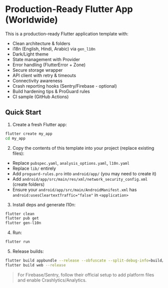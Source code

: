 
# Production-Ready Flutter App (Worldwide)

This is a production-ready Flutter application template with:
- Clean architecture & folders
- i18n (English, Hindi, Arabic) via `gen_l10n`
- Dark/Light theme
- State management with Provider
- Error handling (FlutterError + Zone)
- Secure storage wrapper
- API client with retry & timeouts
- Connectivity awareness
- Crash reporting hooks (Sentry/Firebase - optional)
- Build hardening tips & ProGuard rules
- CI sample (GitHub Actions)

## Quick Start
1) Create a fresh Flutter app:
```bash
flutter create my_app
cd my_app
```

2) Copy the contents of this template into your project (replace existing files):
- Replace `pubspec.yaml`, `analysis_options.yaml`, `l10n.yaml`
- Replace `lib/` entirely
- Add `proguard-rules.pro` into `android/app/` (you may need to create it)
- Add `android/app/src/main/res/xml/network_security_config.xml` (create folders)
- Ensure your `android/app/src/main/AndroidManifest.xml` has `android:usesCleartextTraffic="false"` in `<application>`

3) Install deps and generate l10n:
```bash
flutter clean
flutter pub get
flutter gen-l10n
```

4) Run:
```bash
flutter run
```

5) Release builds:
```bash
flutter build appbundle --release --obfuscate --split-debug-info=build/symbols
flutter build web --release
```

> For Firebase/Sentry, follow their official setup to add platform files and enable Crashlytics/Analytics.
